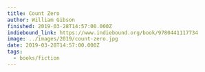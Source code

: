 ```yaml
---
title: Count Zero
author: William Gibson
finished: 2019-03-28T14:57:00.000Z
indiebound_link: https://www.indiebound.org/book/9780441117734
image: ../images/2019/count-zero.jpg
date: 2019-03-28T14:57:00.000Z
tags:
  - books/fiction
---
```

